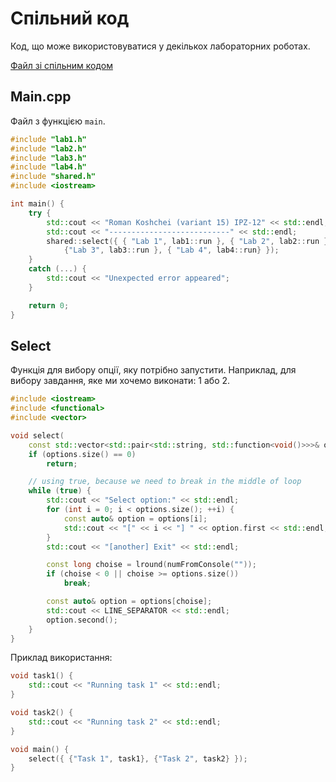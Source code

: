 # Спільний код

Код, що може використовуватися у декількох лабораторних роботах.

[Файл зі спільним кодом](https://github.com/koshcher/op/blob/main/src/labs/shared.h)

## Main.cpp

Файл з функцією `main`.

```cpp
#include "lab1.h"
#include "lab2.h"
#include "lab3.h"
#include "lab4.h"
#include "shared.h"
#include <iostream>

int main() {
    try {
        std::cout << "Roman Koshchei (variant 15) IPZ-12" << std::endl;
        std::cout << "---------------------------" << std::endl;
        shared::select({ { "Lab 1", lab1::run }, { "Lab 2", lab2::run },
            {"Lab 3", lab3::run }, { "Lab 4", lab4::run} });
    }
    catch (...) {
        std::cout << "Unexpected error appeared";
    }

    return 0;
}
```

## Select

Функція для вибору опції, яку потрібно запустити.
Наприклад, для вибору завдання, яке ми хочемо виконати: 1 або 2.

```cpp
#include <iostream>
#include <functional>
#include <vector>

void select(
    const std::vector<std::pair<std::string, std::function<void()>>>& options) {
    if (options.size() == 0)
        return;

    // using true, because we need to break in the middle of loop
    while (true) {
        std::cout << "Select option:" << std::endl;
        for (int i = 0; i < options.size(); ++i) {
            const auto& option = options[i];
            std::cout << "[" << i << "] " << option.first << std::endl;
        }
        std::cout << "[another] Exit" << std::endl;

        const long choise = lround(numFromConsole(""));
        if (choise < 0 || choise >= options.size())
            break;

        const auto& option = options[choise];
        std::cout << LINE_SEPARATOR << std::endl;
        option.second();
    }
}
```

Приклад використання:

```cpp
void task1() {
    std::cout << "Running task 1" << std::endl;
}

void task2() {
    std::cout << "Running task 2" << std::endl;
}

void main() {
    select({ {"Task 1", task1}, {"Task 2", task2} });
}
```
